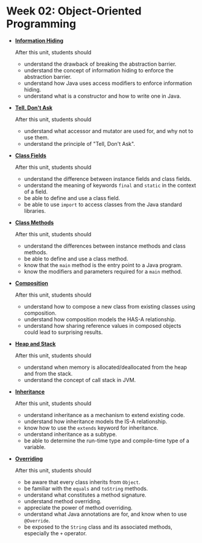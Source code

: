 # Week 02: Object-Oriented Programming

<div class="grid cards" markdown>

- [**Information Hiding**](../05-infohiding.md)

    After this unit, students should

    - understand the drawback of breaking the abstraction barrier.
    - understand the concept of information hiding to enforce the abstraction barrier.
    - understand how Java uses access modifiers to enforce information hiding.
    - understand what is a constructor and how to write one in Java.

- [**Tell, Don't Ask**](../06-tell-dont-ask.md)

    After this unit, students should

    - understand what accessor and mutator are used for, and why not to use them.
    - understand the principle of "Tell, Don't Ask".

- [**Class Fields**](../07-static-field.md)

    After this unit, students should

    - understand the difference between instance fields and class fields.
    - understand the meaning of keywords `final` and `static` in the context of a field.
    - be able to define and use a class field.
    - be able to use `import` to access classes from the Java standard libraries.

- [**Class Methods**](../08-static-method.md)

    After this unit, students should

    - understand the differences between instance methods and class methods.
    - be able to define and use a class method.
    - know that the `main` method is the entry point to a Java program.
    - know the modifiers and parameters required for a `main` method.

- [**Composition**](../09-composition.md)

    After this unit, students should

    - understand how to compose a new class from existing classes using composition.
    - understand how composition models the HAS-A relationship.
    - understand how sharing reference values in composed objects could lead to surprising results.

- [**Heap and Stack**](../10-heap-stack.md)

    After this unit, students should

    - understand when memory is allocated/deallocated from the heap and from the stack.
    - understand the concept of call stack in JVM.

- [**Inheritance**](../11-inheritance.md)

    After this unit, students should

    - understand inheritance as a mechanism to extend existing code.
    - understand how inheritance models the IS-A relationship.
    - know how to use the `extends` keyword for inheritance.
    - understand inheritance as a subtype.
    - be able to determine the run-time type and compile-time type of a variable.

- [**Overriding**](../12-overriding.md)

    After this unit, students should

    - be aware that every class inherits from `Object`.
    - be familiar with the `equals` and `toString` methods.
    - understand what constitutes a method signature.
    - understand method overriding.
    - appreciate the power of method overriding.
    - understand what Java annotations are for, and know when to use `@Override`.
    - be exposed to the `String` class and its associated methods, especially the `+` operator.

</div>